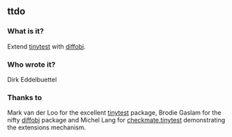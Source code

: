 ## ttdo

### What is it?

Extend [tinytest](https://cran.r-project.org/package=tinytest) with 
[diffobj](https://cran.r-project.org/package=diffobj).

### Who wrote it?

Dirk Eddelbuettel

### Thanks to

Mark van der Loo for the excellent
[tinytest](https://cran.r-project.org/package=tinytest) package, Brodie
Gaslam for the nifty [diffobj](https://cran.r-project.org/package=diffobj)
package and Michel Lang for
[checkmate.tinytest](https://github.com/mllg/checkmate.tinytest)
demonstrating the extensions mechanism.
